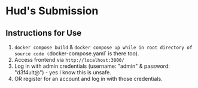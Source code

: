 # Hud's Submission

## Instructions for Use

1. `docker compose build` & `docker compose up while in root directory of source code (`docker-compose.yaml` is there too).
2. Access frontend via `http://localhost:3000/`
3. Log in with admin credentials (username: "admin" & password: "d3f4ult@") - yes I know this is unsafe.
4. OR register for an account and log in with those credentials.
